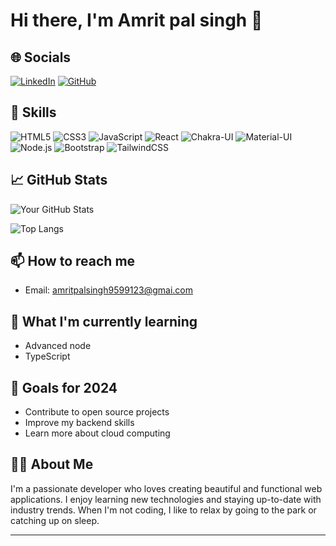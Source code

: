 # Hi there, I'm Amrit pal singh 👋


## 🌐 Socials
[![LinkedIn](https://img.shields.io/badge/LinkedIn-0077B5?style=for-the-badge&logo=linkedin&logoColor=white)](https://www.linkedin.com/in/amrit-pal-singh-18a072252)
[![GitHub](https://img.shields.io/badge/GitHub-181717?style=for-the-badge&logo=github&logoColor=white)](https://github.com/Amrit-786)

## 💼 Skills
![HTML5](https://img.shields.io/badge/HTML5-E34F26?style=for-the-badge&logo=html5&logoColor=white)
![CSS3](https://img.shields.io/badge/CSS3-1572B6?style=for-the-badge&logo=css3&logoColor=white)
![JavaScript](https://img.shields.io/badge/JavaScript-F7DF1E?style=for-the-badge&logo=javascript&logoColor=black)
![React](https://img.shields.io/badge/React-61DAFB?style=for-the-badge&logo=react&logoColor=black)
![Chakra-UI](https://img.shields.io/badge/Chakra--UI-319795?style=for-the-badge&logo=chakra-ui&logoColor=white)
![Material-UI](https://img.shields.io/badge/Material--UI-0081CB?style=for-the-badge&logo=material-ui&logoColor=white)
![Node.js](https://img.shields.io/badge/Node.js-339933?style=for-the-badge&logo=nodedotjs&logoColor=white)
![Bootstrap](https://img.shields.io/badge/Bootstrap-563D7C?style=for-the-badge&logo=bootstrap&logoColor=white)
![TailwindCSS](https://img.shields.io/badge/TailwindCSS-38B2AC?style=for-the-badge&logo=tailwind-css&logoColor=white)

## 📈 GitHub Stats
![Your GitHub Stats](https://github-readme-stats.vercel.app/api?username=Amrit-786&show_icons=true&theme=radical)

![Top Langs](https://github-readme-stats.vercel.app/api/top-langs/?username=Amrit-786&layout=compact&theme=radical)

## 📫 How to reach me
- Email: amritpalsingh9599123@gmai.com



## 🌱 What I'm currently learning
- Advanced node
- TypeScript


## 🎯 Goals for 2024
- Contribute to open source projects
- Improve my backend skills
- Learn more about cloud computing

## 🧑‍💻 About Me
I'm a passionate developer who loves creating beautiful and functional web applications. I enjoy learning new technologies and staying up-to-date with industry trends. When I'm not coding, I like to relax by going to the park or catching up on sleep.



---

